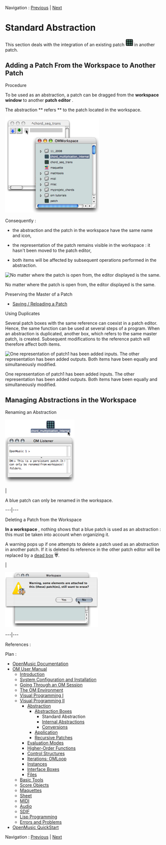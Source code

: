 Navigation : [Previous](AbsBoxes "page précédente\(Abstraction
Boxes\)") | [Next](RedAbstraction "Next\(Internal
Abstractions\)")



# Standard Abstraction

This section deals with the integration of an existing patch
![](../res/bluepatch_icon.png) in another patch.

## Adding a Patch From the Workspace to Another Patch

Procedure

To be used as an abstraction, a patch can be dragged from the  **workspace
window** to another  **patch editor** .

The abstraction ** refers ** to the patch located in the workspace.

![](../res/dragpatchinpatch.png)

Consequently :

  * the abstraction and the patch in the workspace have the same name and icon,

  * the representation of the patch remains visible in the workspace : it hasn't been moved to the patch editor,

  * both items will be affected by subsequent operations performed in the abstraction.

![No matter where the patch is open from, the editor displayed is the
same.](../res/masteraffect.png)

No matter where the patch is open from, the editor displayed is the same.

Preserving the Master of a Patch

  * [Saving / Reloading a Patch](SavingPatch)

Using Duplicates

Several patch boxes with the same reference can coexist in a patch editor.
Hence, the same function can be used at several steps of a program. When an
abstraction is duplicated, another box, which refers to the same master patch,
is created. Subsequent modifications to the reference patch will therefore
affect both items.

![One representation of patch1 has been added inputs. The other representation
has been added outputs. Both items have been equally and simultaneously
modified.](../res/step2.png)

One representation of patch1 has been added inputs. The other representation
has been added outputs. Both items have been equally and simultaneously
modified.

## Managing Abstractions in the Workspace

Renaming an Abstraction

![](../res/rename.png)

|

A blue patch can only be renamed in the workspace.  
  
---|---  
  
Deleting a Patch from the Workspace

**In a workspace** , nothing shows that a blue patch is used as an abstraction
: this must be taken into account when organizing it.

A warning pops up if one attempts to delete a patch used as an abstraction in
another patch. If it is deleted its reference in the other patch editor will
be replaced by a [dead box](SavingPatch) ![](../res/skull_icon.png).

|

[![](../res/warning_1.png)](../res/warning.png "Cliquez pour agrandir")  
  
---|---  
  
References :

Plan :

  * [OpenMusic Documentation](OM-Documentation)
  * [OM User Manual](OM-User-Manual)
    * [Introduction](00-Sommaire)
    * [System Configuration and Installation](Installation)
    * [Going Through an OM Session](Goingthrough)
    * [The OM Environment](Environment)
    * [Visual Programming I](BasicVisualProgramming)
    * [Visual Programming II](AdvancedVisualProgramming)
      * [Abstraction](Abstraction)
        * [Abstraction Boxes](AbsBoxes)
          * Standard Abstraction
          * [Internal Abstractions](RedAbstraction)
          * [Conversions](AbsConversion)
        * [Application](AbsApplication)
        * [Recursive Patches](Recursion)
      * [Evaluation Modes](EvalModes)
      * [Higher-Order Functions](HighOrder)
      * [Control Structures](Control)
      * [Iterations: OMLoop](OMLoop)
      * [Instances](Instances)
      * [Interface Boxes](InterfaceBoxes)
      * [Files](Files)
    * [Basic Tools](BasicObjects)
    * [Score Objects](ScoreObjects)
    * [Maquettes](Maquettes)
    * [Sheet](Sheet)
    * [MIDI](MIDI)
    * [Audio](Audio)
    * [SDIF](SDIF)
    * [Lisp Programming](Lisp)
    * [Errors and Problems](errors)
  * [OpenMusic QuickStart](QuickStart-Chapters)

Navigation : [Previous](AbsBoxes "page précédente\(Abstraction
Boxes\)") | [Next](RedAbstraction "Next\(Internal
Abstractions\)")

